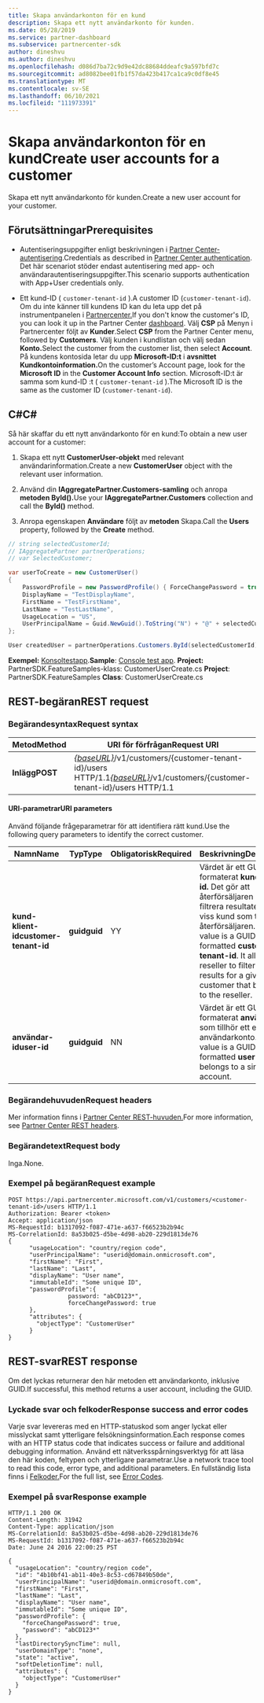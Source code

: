 ```yaml
---
title: Skapa användarkonton för en kund
description: Skapa ett nytt användarkonto för kunden.
ms.date: 05/28/2019
ms.service: partner-dashboard
ms.subservice: partnercenter-sdk
author: dineshvu
ms.author: dineshvu
ms.openlocfilehash: d086d7ba72c9d9e42dc88684ddeafc9a597bfd7c
ms.sourcegitcommit: ad8082bee01fb1f57da423b417ca1ca9c0df8e45
ms.translationtype: MT
ms.contentlocale: sv-SE
ms.lasthandoff: 06/10/2021
ms.locfileid: "111973391"
---
```

# <a name="create-user-accounts-for-a-customer"></a><span data-ttu-id="b615b-103">Skapa användarkonton för en kund</span><span class="sxs-lookup"><span data-stu-id="b615b-103">Create user accounts for a customer</span></span>

<span data-ttu-id="b615b-104">Skapa ett nytt användarkonto för kunden.</span><span class="sxs-lookup"><span data-stu-id="b615b-104">Create a new user account for your customer.</span></span>

## <a name="prerequisites"></a><span data-ttu-id="b615b-105">Förutsättningar</span><span class="sxs-lookup"><span data-stu-id="b615b-105">Prerequisites</span></span>

- <span data-ttu-id="b615b-106">Autentiseringsuppgifter enligt beskrivningen i [Partner Center-autentisering](partner-center-authentication.md).</span><span class="sxs-lookup"><span data-stu-id="b615b-106">Credentials as described in [Partner Center authentication](partner-center-authentication.md).</span></span> <span data-ttu-id="b615b-107">Det här scenariot stöder endast autentisering med app- och användarautentiseringsuppgifter.</span><span class="sxs-lookup"><span data-stu-id="b615b-107">This scenario supports authentication with App+User credentials only.</span></span>

- <span data-ttu-id="b615b-108">Ett kund-ID ( `customer-tenant-id` ).</span><span class="sxs-lookup"><span data-stu-id="b615b-108">A customer ID (`customer-tenant-id`).</span></span> <span data-ttu-id="b615b-109">Om du inte känner till kundens ID kan du leta upp det på instrumentpanelen i [Partnercenter.](https://partner.microsoft.com/dashboard)</span><span class="sxs-lookup"><span data-stu-id="b615b-109">If you don't know the customer's ID, you can look it up in the Partner Center [dashboard](https://partner.microsoft.com/dashboard).</span></span> <span data-ttu-id="b615b-110">Välj **CSP** på Menyn i Partnercenter följt av **Kunder**.</span><span class="sxs-lookup"><span data-stu-id="b615b-110">Select **CSP** from the Partner Center menu, followed by **Customers**.</span></span> <span data-ttu-id="b615b-111">Välj kunden i kundlistan och välj sedan **Konto.**</span><span class="sxs-lookup"><span data-stu-id="b615b-111">Select the customer from the customer list, then select **Account**.</span></span> <span data-ttu-id="b615b-112">På kundens kontosida letar du upp **Microsoft-ID:t** i **avsnittet Kundkontoinformation.**</span><span class="sxs-lookup"><span data-stu-id="b615b-112">On the customer’s Account page, look for the **Microsoft ID** in the **Customer Account Info** section.</span></span> <span data-ttu-id="b615b-113">Microsoft-ID:t är samma som kund-ID :t ( `customer-tenant-id` ).</span><span class="sxs-lookup"><span data-stu-id="b615b-113">The Microsoft ID is the same as the customer ID  (`customer-tenant-id`).</span></span>

## <a name="c"></a><span data-ttu-id="b615b-114">C\#</span><span class="sxs-lookup"><span data-stu-id="b615b-114">C\#</span></span>

<span data-ttu-id="b615b-115">Så här skaffar du ett nytt användarkonto för en kund:</span><span class="sxs-lookup"><span data-stu-id="b615b-115">To obtain a new user account for a customer:</span></span>

1. <span data-ttu-id="b615b-116">Skapa ett nytt **CustomerUser-objekt** med relevant användarinformation.</span><span class="sxs-lookup"><span data-stu-id="b615b-116">Create a new **CustomerUser** object with the relevant user information.</span></span>

2. <span data-ttu-id="b615b-117">Använd din **IAggregatePartner.Customers-samling** och anropa **metoden ById().**</span><span class="sxs-lookup"><span data-stu-id="b615b-117">Use your **IAggregatePartner.Customers** collection and call the **ById()** method.</span></span>

3. <span data-ttu-id="b615b-118">Anropa egenskapen **Användare** följt av **metoden** Skapa.</span><span class="sxs-lookup"><span data-stu-id="b615b-118">Call the **Users** property, followed by the **Create** method.</span></span>

``` csharp
// string selectedCustomerId;
// IAggregatePartner partnerOperations;
// var SelectedCustomer;

var userToCreate = new CustomerUser()
{
    PasswordProfile = new PasswordProfile() { ForceChangePassword = true, Password = "Password!1" },
    DisplayName = "TestDisplayName",
    FirstName = "TestFirstName",
    LastName = "TestLastName",
    UsageLocation = "US",
    UserPrincipalName = Guid.NewGuid().ToString("N") + "@" + selectedCustomer.CompanyProfile.Domain.ToString()
};

User createdUser = partnerOperations.Customers.ById(selectedCustomerId).Users.Create(userToCreate);
```

<span data-ttu-id="b615b-119">**Exempel:** [Konsoltestapp](console-test-app.md).</span><span class="sxs-lookup"><span data-stu-id="b615b-119">**Sample**: [Console test app](console-test-app.md).</span></span> <span data-ttu-id="b615b-120">**Project:** PartnerSDK.FeatureSamples-klass: CustomerUserCreate.cs </span><span class="sxs-lookup"><span data-stu-id="b615b-120">**Project**: PartnerSDK.FeatureSamples **Class**: CustomerUserCreate.cs</span></span>

## <a name="rest-request"></a><span data-ttu-id="b615b-121">REST-begäran</span><span class="sxs-lookup"><span data-stu-id="b615b-121">REST request</span></span>

### <a name="request-syntax"></a><span data-ttu-id="b615b-122">Begärandesyntax</span><span class="sxs-lookup"><span data-stu-id="b615b-122">Request syntax</span></span>

| <span data-ttu-id="b615b-123">Metod</span><span class="sxs-lookup"><span data-stu-id="b615b-123">Method</span></span>   | <span data-ttu-id="b615b-124">URI för förfrågan</span><span class="sxs-lookup"><span data-stu-id="b615b-124">Request URI</span></span>                                                                                  |
|----------|----------------------------------------------------------------------------------------------|
| <span data-ttu-id="b615b-125">**Inlägg**</span><span class="sxs-lookup"><span data-stu-id="b615b-125">**POST**</span></span> | <span data-ttu-id="b615b-126">[*{baseURL}*](partner-center-rest-urls.md)/v1/customers/{customer-tenant-id}/users HTTP/1.1</span><span class="sxs-lookup"><span data-stu-id="b615b-126">[*{baseURL}*](partner-center-rest-urls.md)/v1/customers/{customer-tenant-id}/users HTTP/1.1</span></span> |

#### <a name="uri-parameters"></a><span data-ttu-id="b615b-127">URI-parametrar</span><span class="sxs-lookup"><span data-stu-id="b615b-127">URI parameters</span></span>

<span data-ttu-id="b615b-128">Använd följande frågeparametrar för att identifiera rätt kund.</span><span class="sxs-lookup"><span data-stu-id="b615b-128">Use the following query parameters to identify the correct customer.</span></span>

| <span data-ttu-id="b615b-129">Namn</span><span class="sxs-lookup"><span data-stu-id="b615b-129">Name</span></span> | <span data-ttu-id="b615b-130">Typ</span><span class="sxs-lookup"><span data-stu-id="b615b-130">Type</span></span> | <span data-ttu-id="b615b-131">Obligatorisk</span><span class="sxs-lookup"><span data-stu-id="b615b-131">Required</span></span> | <span data-ttu-id="b615b-132">Beskrivning</span><span class="sxs-lookup"><span data-stu-id="b615b-132">Description</span></span> |
|----- |----- | -------- |------------ |
| <span data-ttu-id="b615b-133">**kund-klient-id**</span><span class="sxs-lookup"><span data-stu-id="b615b-133">**customer-tenant-id**</span></span> | <span data-ttu-id="b615b-134">**guid**</span><span class="sxs-lookup"><span data-stu-id="b615b-134">**guid**</span></span> | <span data-ttu-id="b615b-135">Y</span><span class="sxs-lookup"><span data-stu-id="b615b-135">Y</span></span> | <span data-ttu-id="b615b-136">Värdet är ett GUID-formaterat **kundklient-id.** Det gör att återförsäljaren kan filtrera resultaten för en viss kund som tillhör återförsäljaren.</span><span class="sxs-lookup"><span data-stu-id="b615b-136">The value is a GUID formatted **customer-tenant-id**. It allows the reseller to filter the results for a given customer that belongs to the reseller.</span></span> |
| <span data-ttu-id="b615b-137">**användar-id**</span><span class="sxs-lookup"><span data-stu-id="b615b-137">**user-id**</span></span> | <span data-ttu-id="b615b-138">**guid**</span><span class="sxs-lookup"><span data-stu-id="b615b-138">**guid**</span></span> | <span data-ttu-id="b615b-139">N</span><span class="sxs-lookup"><span data-stu-id="b615b-139">N</span></span> | <span data-ttu-id="b615b-140">Värdet är ett GUID-formaterat **användar-ID** som tillhör ett enda användarkonto.</span><span class="sxs-lookup"><span data-stu-id="b615b-140">The value is a GUID formatted **user-id** that belongs to a single user account.</span></span> |

### <a name="request-headers"></a><span data-ttu-id="b615b-141">Begärandehuvuden</span><span class="sxs-lookup"><span data-stu-id="b615b-141">Request headers</span></span>

<span data-ttu-id="b615b-142">Mer information finns i [Partner Center REST-huvuden.](headers.md)</span><span class="sxs-lookup"><span data-stu-id="b615b-142">For more information, see [Partner Center REST headers](headers.md).</span></span>

### <a name="request-body"></a><span data-ttu-id="b615b-143">Begärandetext</span><span class="sxs-lookup"><span data-stu-id="b615b-143">Request body</span></span>

<span data-ttu-id="b615b-144">Inga.</span><span class="sxs-lookup"><span data-stu-id="b615b-144">None.</span></span>

### <a name="request-example"></a><span data-ttu-id="b615b-145">Exempel på begäran</span><span class="sxs-lookup"><span data-stu-id="b615b-145">Request example</span></span>

```http
POST https://api.partnercenter.microsoft.com/v1/customers/<customer-tenant-id>/users HTTP/1.1
Authorization: Bearer <token>
Accept: application/json
MS-RequestId: b1317092-f087-471e-a637-f66523b2b94c
MS-CorrelationId: 8a53b025-d5be-4d98-ab20-229d1813de76
{
      "usageLocation": "country/region code",
      "userPrincipalName": "userid@domain.onmicrosoft.com",
      "firstName": "First",
      "lastName": "Last",
      "displayName": "User name",
      "immutableId": "Some unique ID",
      "passwordProfile":{
                 password: "abCD123*",
                 forceChangePassword: true
      },
      "attributes": {
        "objectType": "CustomerUser"
      }
}
```

## <a name="rest-response"></a><span data-ttu-id="b615b-146">REST-svar</span><span class="sxs-lookup"><span data-stu-id="b615b-146">REST response</span></span>

<span data-ttu-id="b615b-147">Om det lyckas returnerar den här metoden ett användarkonto, inklusive GUID.</span><span class="sxs-lookup"><span data-stu-id="b615b-147">If successful, this method returns a user account, including the GUID.</span></span>

### <a name="response-success-and-error-codes"></a><span data-ttu-id="b615b-148">Lyckade svar och felkoder</span><span class="sxs-lookup"><span data-stu-id="b615b-148">Response success and error codes</span></span>

<span data-ttu-id="b615b-149">Varje svar levereras med en HTTP-statuskod som anger lyckat eller misslyckat samt ytterligare felsökningsinformation.</span><span class="sxs-lookup"><span data-stu-id="b615b-149">Each response comes with an HTTP status code that indicates success or failure and additional debugging information.</span></span> <span data-ttu-id="b615b-150">Använd ett nätverksspårningsverktyg för att läsa den här koden, feltypen och ytterligare parametrar.</span><span class="sxs-lookup"><span data-stu-id="b615b-150">Use a network trace tool to read this code, error type, and additional parameters.</span></span> <span data-ttu-id="b615b-151">En fullständig lista finns i [Felkoder.](error-codes.md)</span><span class="sxs-lookup"><span data-stu-id="b615b-151">For the full list, see [Error Codes](error-codes.md).</span></span>

### <a name="response-example"></a><span data-ttu-id="b615b-152">Exempel på svar</span><span class="sxs-lookup"><span data-stu-id="b615b-152">Response example</span></span>

```http
HTTP/1.1 200 OK
Content-Length: 31942
Content-Type: application/json
MS-CorrelationId: 8a53b025-d5be-4d98-ab20-229d1813de76
MS-RequestId: b1317092-f087-471e-a637-f66523b2b94c
Date: June 24 2016 22:00:25 PST

{
  "usageLocation": "country/region code",
  "id": "4b10bf41-ab11-40e3-8c53-cd67849b50de",
  "userPrincipalName": "userid@domain.onmicrosoft.com",
  "firstName": "First",
  "lastName": "Last",
  "displayName": "User name",
  "immutableId": "Some unique ID",
  "passwordProfile": {
    "forceChangePassword": true,
    "password": "abCD123*"
  },
  "lastDirectorySyncTime": null,
  "userDomainType": "none",
  "state": "active",
  "softDeletionTime": null,
  "attributes": {
    "objectType": "CustomerUser"
  }
}
```